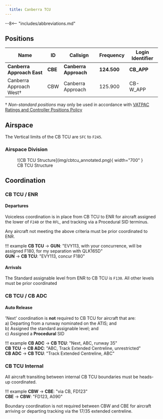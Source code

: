 ```yaml
---
  title: Canberra TCU
---
```


--8<-- "includes/abbreviations.md"

## Positions

| Name               | ID      | Callsign       | Frequency        | Login Identifier              |
| ------------------ | --------------| -------------- | ---------------- | --------------------------------------|
| **Canberra Approach East**    |**CBE**| **Canberra Approach**   | **124.500**         | **CB_APP**     |
| Canberra Approach West†   |CBW| Canberra Approach   | 125.900          | CB-W_APP    |

† *Non-standard positions* may only be used in accordance with [VATPAC Ratings and Controller Positions Policy](https://vatpac.org/publications/policies)

## Airspace
The Vertical limits of the CB TCU are `SFC` to `F245`.

### Airspace Division

<figure markdown>
![CB TCU Structure](img/cbtcu_annotated.png){ width="700" }
  <figcaption>CB TCU Structure</figcaption>
</figure>

## Coordination
### CB TCU / ENR
#### Departures
Voiceless coordination is in place from CB TCU to ENR for aircraft assigned the lower of `F240` or the `RFL`, and tracking via a Procedural SID terminus.

Any aircraft not meeting the above criteria must be prior coordinated to ENR.

!!! example
    <span class="hotline">**CB TCU** -> **GUN**</span>: "EVY113, with your concurrence, will be assigned F180, for my separation with QLK165D"  
    <span class="hotline">**GUN** -> **CB TCU**</span>: "EVY113, concur F180"  

#### Arrivals
The Standard assignable level from ENR to CB TCU is `F130`. All other levels must be prior coordinated

### CB TCU / CB ADC
#### Auto Release
'Next' coordination is **not** required to CB TCU for aircraft that are:   
  a) Departing from a runway nominated on the ATIS; and  
  b) Assigned the standard assignable level; and  
  c) Assigned a **Procedural** SID

!!! example
    <span class="hotline">**CB ADC** -> **CB TCU**</span>: "Next, ABC, runway 35"  
    <span class="hotline">**CB TCU** -> **CB ADC**</span>: "ABC, Track Extended Centreline, unrestricted"  
    <span class="hotline">**CB ADC** -> **CB TCU**</span>: "Track Extended Centreline, ABC"

### CB TCU Internal
All aircraft transiting between internal CB TCU boundaries must be heads-up coordinated.

!!! example
    <span class="hotline">**CBW** -> **CBE**</span>: "via CB, FD123"  
    <span class="hotline">**CBE** -> **CBW**</span>: "FD123, A090"   

Boundary coordination is not required between CBW and CBE for aircraft arriving or departing tracking via the 17/35 extended centreline.